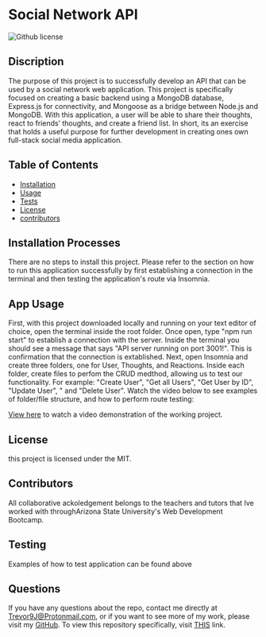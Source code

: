 # Social Network API
 ![Github license](https://img.shields.io/badge/license-MIT-blue.svg)

## Discription
The purpose of this project is to successfully develop an API that can be used by a social network web application. This project is specifically focused on creating a basic backend using a MongoDB database, Express.js for connectivity, and Mongoose as a bridge between Node.js and MongoDB. With this application, a user will be able to share their thoughts, react to friends’ thoughts, and create a friend list. In short, its an exercise that holds a useful purpose for further development in creating ones own full-stack social media application.

## Table of Contents

- [Installation](#installation-processes)
- [Usage](#app-usage)
- [Tests](#testing)
- [License](#license)
- [contributors](#contributors)

## Installation Processes
There are no steps to install this project. Please refer to the section on how to run this application successfully by first establishing a connection in the terminal and then testing the application's route via Insomnia.

## App Usage
First, with this project downloaded locally and running on your text editor of choice, open the terminal inside the root folder. Once open, type "npm run start" to establish a connection with the server. Inside the terminal you should see a message that says "API server running on port 3001!". This is confirmation that the connection is extablished. Next, open Insomnia and create three folders, one for User, Thoughts, and Reactions. Inside each folder, create files to perfom the CRUD medthod, allowing us to test our functionality. For example: "Create User", "Get all Users", "Get User by ID", "Update User", " and "Delete User". Watch the video below to see examples of folder/file structure, and how to perform route testing:

  <!-- <video width="600" controls>
        <source src="img-vid/Social-Media-App.mp4" type="video/mp4"> -->
        
  [View here](img-vid/Social-Media-App.mp4) to watch a video demonstration of the working project.

## License
this project is licensed under the MIT.

## Contributors
All collaborative ackoledgement belongs to the teachers and tutors that Ive worked with throughArizona State University's Web Development Bootcamp.

## Testing
Examples of how to test application can be found above

## Questions
If you have any questions about the repo, contact me directly at Trevor9J@Protonmail.com, or if you want to see more of my work, please visit my [GitHub](https://github.com/trevorsdev). To view this repository specifically, visit [THIS](https://github.com/TrevorsDev/Social-Network) link.
